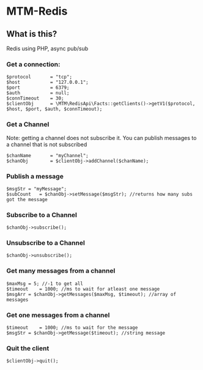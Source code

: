 # MTM-Redis

## What is this?

Redis using PHP, async pub/sub

### Get a connection:

```
$protocol		= "tcp";
$host			= "127.0.0.1";
$port			= 6379;
$auth			= null;
$connTimeout	= 30;
$clientObj		= \MTM\RedisApi\Facts::getClients()->getV1($protocol, $host, $port, $auth, $connTimeout);
```

### Get a Channel

Note: getting a channel does not subscribe it. You can publish messages to a channel that is not subscribed


```
$chanName		= "myChannel";
$chanObj		= $clientObj->addChannel($chanName);

```

### Publish a message

```
$msgStr	= "myMessage";
$subCount	= $chanObj->setMessage($msgStr); //returns how many subs got the message
```


### Subscribe to a Channel

```
$chanObj->subscribe();

```

### Unsubscribe to a Channel

```
$chanObj->unsubscribe();

```

### Get many messages from a channel

```
$maxMsg	= 5; //-1 to get all
$timeout	= 1000; //ms to wait for atleast one message
$msgArr	= $chanObj->getMessages($maxMsg, $timeout); //array of messages
```

### Get one messages from a channel

```
$timeout	= 1000; //ms to wait for the message
$msgStr	= $chanObj->getMessage($timeout); //string message
```

### Quit the client

```
$clientObj->quit();
```






